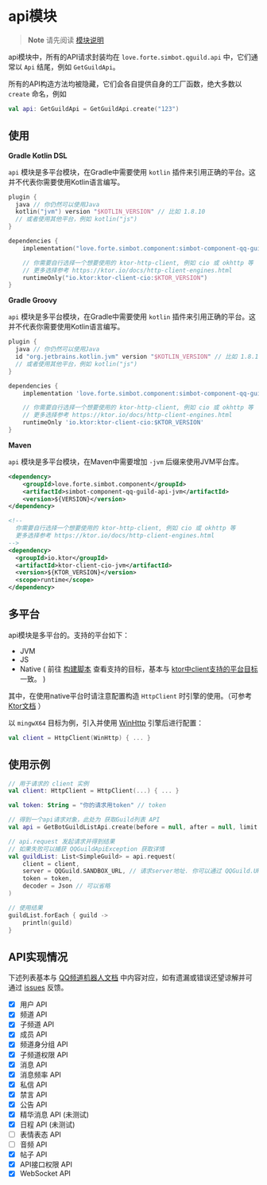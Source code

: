 # api模块

> **Note**
> 请先阅读 [模块说明](Module.md)

api模块中，所有的API请求封装均在 `love.forte.simbot.qguild.api` 中，它们通常以 `Api` 结尾，例如 `GetGuildApi`。

所有的API构造方法均被隐藏，它们会各自提供自身的工厂函数，绝大多数以 `create` 命名，例如

```kotlin
val api: GetGuildApi = GetGuildApi.create("123")
```

## 使用

**Gradle Kotlin DSL**

`api` 模块是多平台模块，在Gradle中需要使用 `kotlin` 插件来引用正确的平台。这并不代表你需要使用Kotlin语言编写。

```kotlin
plugin {
  java // 你仍然可以使用Java
  kotlin("jvm") version "$KOTLIN_VERSION" // 比如 1.8.10
  // 或者使用其他平台，例如 kotlin("js")
}

dependencies {
    implementation("love.forte.simbot.component:simbot-component-qq-guild-api:$VERSION")

    // 你需要自行选择一个想要使用的 ktor-http-client, 例如 cio 或 okhttp 等
    // 更多选择参考 https://ktor.io/docs/http-client-engines.html
    runtimeOnly("io.ktor:ktor-client-cio:$KTOR_VERSION")
}
```

**Gradle Groovy**

`api` 模块是多平台模块，在Gradle中需要使用 `kotlin` 插件来引用正确的平台。这并不代表你需要使用Kotlin语言编写。

```groovy
plugin {
  java // 你仍然可以使用Java
  id "org.jetbrains.kotlin.jvm" version "$KOTLIN_VERSION" // 比如 1.8.10
  // 或者使用其他平台，例如 kotlin("js")
}

dependencies {
    implementation 'love.forte.simbot.component:simbot-component-qq-guild-api:$VERSION'

    // 你需要自行选择一个想要使用的 ktor-http-client, 例如 cio 或 okhttp 等
    // 更多选择参考 https://ktor.io/docs/http-client-engines.html
    runtimeOnly 'io.ktor:ktor-client-cio:$KTOR_VERSION' 
}
```

**Maven**

`api` 模块是多平台模块，在Maven中需要增加 `-jvm` 后缀来使用JVM平台库。

```xml
<dependency>
    <groupId>love.forte.simbot.component</groupId>
    <artifactId>simbot-component-qq-guild-api-jvm</artifactId>
    <version>${VERSION}</version>
</dependency>

<!--
  你需要自行选择一个想要使用的 ktor-http-client, 例如 cio 或 okhttp 等
  更多选择参考 https://ktor.io/docs/http-client-engines.html
-->
<dependency>
  <groupId>io.ktor</groupId>
  <artifactId>ktor-client-cio-jvm</artifactId>
  <version>${KTOR_VERSION}</version>
  <scope>runtime</scope>
</dependency>
```


## 多平台

api模块是多平台的。支持的平台如下：
- JVM
- JS
- Native ( 前往 [构建脚本](build.gradle.kts) 查看支持的目标，基本与 [ktor中client支持的平台目标](https://ktor.io/docs/client-supported-platforms.html) 一致。 )

其中，在使用native平台时请注意配置构造 `HttpClient` 时引擎的使用。（可参考 [Ktor文档](https://ktor.io/docs/http-client-engines.html#limitations) ）

以 `mingwX64` 目标为例，引入并使用 [WinHttp](https://ktor.io/docs/http-client-engines.html#winhttp) 引擎后进行配置：

```kotlin
val client = HttpClient(WinHttp) { ... }
```

## 使用示例

```kotlin
// 用于请求的 client 实例
val client: HttpClient = HttpClient(...) { ... }

val token: String = "你的请求用token" // token    

// 得到一个api请求对象，此处为 获取Guild列表 API
val api = GetBotGuildListApi.create(before = null, after = null, limit = 10)

// api.request 发起请求并得到结果
// 如果失败可以捕获 QQGuildApiException 获取详情
val guildList: List<SimpleGuild> = api.request(
    client = client,
    server = QQGuild.SANDBOX_URL, // 请求server地址. 你可以通过 QQGuild.URL 得到一个官方的正式环境地址，或者其他自定义地址。
    token = token,
    decoder = Json // 可以省略
)

// 使用结果
guildList.forEach { guild ->
    println(guild)
}
```

## API实现情况

下述列表基本与 [QQ频道机器人文档](https://bot.q.qq.com/wiki/develop/api/) 中内容对应，如有遗漏或错误还望谅解并可通过 [issues](https://github.com/simple-robot/simbot-component-qq-guild/issues) 反馈。

- [x] 用户 API
- [x] 频道 API
- [x] 子频道 API
- [x] 成员 API
- [x] 频道身分组 API
- [x] 子频道权限 API
- [x] 消息 API
- [x] 消息频率 API
- [x] 私信 API
- [x] 禁言 API
- [x] 公告 API
- [x] 精华消息 API (未测试)
- [x] 日程 API (未测试)
- [ ] 表情表态 API
- [ ] 音频 API
- [x] 帖子 API
- [x] API接口权限 API
- [x] WebSocket API
